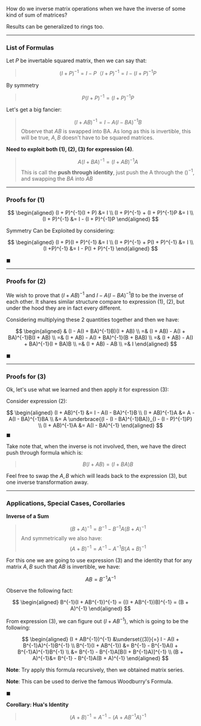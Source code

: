 How do we inverse matrix operations when we have the inverse of some kind of sum of matrices? 

Results can be generalized to rings too. 

---
### **List of Formulas**

Let $P$ be invertable squared matrix, then we can say that: 

> $$
> (I + P)^{-1} = I- P（I+ P)^{-1} = I - (I + P)^{-1}P \tag{1}
> $$

By symmetry

> $$
> P(I + P)^{-1} = (I + P)^{-1}P \tag{2}
> $$

Let's get a big fancier: 

> $$
> (I + AB)^{-1} = I - A(I - BA)^{-1}B \tag{3}
> $$
> Observe that $AB$ is swapped into BA. As long as this is invertible, this will be true, $A, B$ doesn't have to be squared matrices. 

**Need to exploit both (1), (2), (3) for expression (4)**. 

> $$
> A(I + BA)^{-1}  = (I + AB)^{-1}A \tag{4}
> $$
> This is call the **push through identity**, just push the A through the $()^{-1}$, and swapping the $BA$ into $AB$
---
### **Proofs for (1)**

$$
\begin{aligned}
    (I + P)^{-1}(I + P) &= I
    \\
    (I + P)^{-1} + (I + P)^{-1}P &= I
    \\
    (I + P)^{-1} &= I - (I + P)^{-1}P 
\end{aligned}
$$

Symmetry Can be Exploited by considering: 

$$
\begin{aligned}
    (I + P)(I + P)^{-1} &= I
    \\
    (I + P)^{-1} + P(I + P)^{-1} &= I
    \\
    (I +P)^{-1} &= I - P(I + P)^{-1}
\end{aligned}
$$

$\blacksquare$


---
### **Proofs for (2)**

We wish to prove that $(I + AB)^{-1}$ and $I - A(I - BA)^{-1}B$ to be the inverse of each other. It shares similar structure compare to expression (1), (2), but under the hood they are in fact every different. 

Considering multiplying these 2 quantities together and then we have: 

$$
\begin{aligned}
    & (I - A(I + BA)^{-1}B)(I + AB) 
    \\
    =& 
    (I + AB) - A(I + BA)^{-1}B(I + AB) 
    \\
    =&
    (I + AB) - A(I + BA)^{-1}(B + BAB)
    \\
    =&
    (I + AB) - A(I + BA)^{-1}(I + BA)B
    \\
    =&
    (I + AB) - AB
    \\
    =&
    I
\end{aligned}
$$

$\blacksquare$

---
### **Proofs for (3)**

Ok, let's use what we learned and then apply it for expression (3): 

Consider expression (2): 

$$
\begin{aligned}
    (I + AB)^{-1} &= I - A(I - BA)^{-1}B
    \\
    (I + AB)^{-1}A &= A - A(I - BA)^{-1}BA
    \\
    &= A \underbrace{(I - (I - BA)^{-1}BA)}_{I - (I - P)^{-1}P}
    \\
    (I + AB)^{-1}A &= A(I - BA)^{-1}
\end{aligned}
$$
$\blacksquare$


Take note that, when the inverse is not involved, then, we have the direct push through formula which is: 

> $$
> B(I + AB) = (I + BA)B
> $$

Feel free to swap the $A,B$ which will leads back to the expression (3), but one inverse transformation away. 

---
### **Applications, Special Cases, Corollaries**

**Inverse of a Sum**

> $$
>   (B + A)^{-1} = B^{-1} - B^{-1}A(B + A)^{-1}
> $$
> And symmetrically we also have: 
> $$
> (A + B)^{-1} = A^{-1} - A^{-1}B(A + B)^{-1}
> $$

For this one we are going to use expression (3) and the identity that for any matrix $A,B$ such that $AB$ is invertible, we have: 

$$
AB = B^{-1}A^{-1}
$$

Observe the following fact: 

$$
\begin{aligned}
    B^{-1}(I + AB^{-1})^{-1} = ((I + AB^{-1})B)^{-1} = (B + A)^{-1}
\end{aligned}
$$

From expression (3), we can figure out $(I + AB^{-1})$, which is going to be the following: 

$$
\begin{aligned}
    (I + AB^{-1})^{-1} &\underset{(3)}{=} I - A(I + B^{-1}A)^{-1}B^{-1}    
    \\
    B^{-1}(I + AB^{-1}) &= 
    B^{-1} - B^{-1}A(I + B^{-1}A)^{-1}B^{-1}
    \\
    &= B^{-1} - B^{-1}A[B(I + B^{-1}A)]^{-1}
    \\
    (B + A)^{-1}&= B^{-1} - B^{-1}A(B + A)^{-1}
\end{aligned}
$$

**Note**: Try apply this formula recursively, then we obtained matrix series. 

**Note**: This can be used to derive the famous Woodburry's Formula. 


$\blacksquare$

**Corollary: Hua's Identity**

> $$
> (A + B)^{-1} = A^{-1} - (A + AB^{-1}A)^{-1}
> $$



